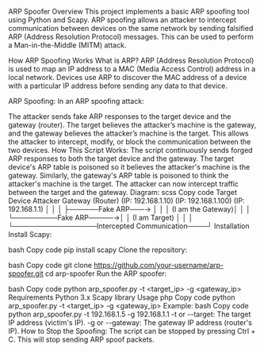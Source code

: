 ARP Spoofer
Overview
This project implements a basic ARP spoofing tool using Python and Scapy. ARP spoofing allows an attacker to intercept communication between devices on the same network by sending falsified ARP (Address Resolution Protocol) messages. This can be used to perform a Man-in-the-Middle (MITM) attack.

How ARP Spoofing Works
What is ARP?
ARP (Address Resolution Protocol) is used to map an IP address to a MAC (Media Access Control) address in a local network. Devices use ARP to discover the MAC address of a device with a particular IP address before sending any data to that device.

ARP Spoofing:
In an ARP spoofing attack:

The attacker sends fake ARP responses to the target device and the gateway (router).
The target believes the attacker’s machine is the gateway, and the gateway believes the attacker’s machine is the target.
This allows the attacker to intercept, modify, or block the communication between the two devices.
How This Script Works:
The script continuously sends forged ARP responses to both the target device and the gateway.
The target device's ARP table is poisoned so it believes the attacker's machine is the gateway.
Similarly, the gateway's ARP table is poisoned to think the attacker's machine is the target.
The attacker can now intercept traffic between the target and the gateway.
Diagram:
scss
Copy code
      Target Device              Attacker                 Gateway (Router)
         (IP: 192.168.1.10)      (IP: 192.168.1.100)      (IP: 192.168.1.1)
                │                      │                      │
                ├──────Fake ARP───→     │                      │
                │     (I am the Gateway)│                      │
                │                      └─────────Fake ARP─────→│
                │                                  (I am Target)
                │                      │                      │
                └─────────────────Intercepted Communication────┘
Installation
Install Scapy:

bash
Copy code
pip install scapy
Clone the repository:

bash
Copy code
git clone https://github.com/your-username/arp-spoofer.git
cd arp-spoofer
Run the ARP spoofer:

bash
Copy code
python arp_spoofer.py -t <target_ip> -g <gateway_ip>
Requirements
Python 3.x
Scapy library
Usage
php
Copy code
python arp_spoofer.py -t <target_ip> -g <gateway_ip>
Example:
bash
Copy code
python arp_spoofer.py -t 192.168.1.5 -g 192.168.1.1
-t or --target: The target IP address (victim's IP).
-g or --gateway: The gateway IP address (router's IP).
How to Stop the Spoofing:
The script can be stopped by pressing Ctrl + C. This will stop sending ARP spoof packets.